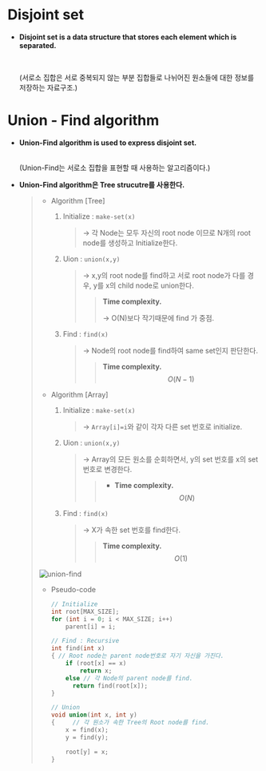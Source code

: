 # Disjoint set

- **Disjoint set is a data structure that stores each element which is separated.** 

  <br>

  (서로소 집합은 서로 중복되지 않는 부분 집합들로 나뉘어진 원소들에 대한 정보를 저장하는 자료구조.)



# Union - Find algorithm

- **Union-Find algorithm is used to express disjoint set.** 

  <br>(Union-Find는 서로소 집합을 표현할 때 사용하는 알고리즘이다.)

- **Union-Find algorithm은 Tree strucutre를 사용한다.**

  > * Algorithm [Tree]
  >
  >   1. Initialize : `make-set(x)`
  >
  >      > → 각 Node는 모두 자신의 root node 이므로 N개의 root node를 생성하고 Initialize한다.
  >
  >   2. Uion : `union(x,y)`
  >
  >      >  → x,y의 root node를 find하고 서로 root node가 다를 경우, y를 x의 child node로 union한다.
  >      >
  >      > > **Time complexity.**
  >      > >
  >      > > → O(N)보다 작기때문에 find 가 중점.
  >
  >   3. Find : `find(x)`
  >
  >      > → Node의 root node를 find하여 same set인지 판단한다.
  >      >
  >      > > **Time complexity.**
  >      > > $$
  >      > > O(N-1)
  >      > > $$
  >      > >
  >
  > * Algorithm [Array]
  >
  >   1. Initialize : `make-set(x)`
  >
  >      > → `Array[i]=i`와 같이 각자 다른 set 번호로 initialize.
  >
  >   2. Uion : `union(x,y)`
  >
  >      >  → Array의 모든 원소를 순회하면서, y의 set 번호를 x의 set 번호로 변경한다.
  >      >
  >      > > * **Time complexity.**
  >      > >   $$
  >      > >   O(N)
  >      > >   $$
  >      > >
  >
  >   3. Find : `find(x)`
  >
  >      > → X가 속한 set 번호를 find한다.
  >      >
  >      > > **Time complexity.**
  >      > > $$
  >      > > O(1)
  >      > > $$
  >      > >
  >
  > ![union-find](https://user-images.githubusercontent.com/23169707/52753674-76788100-2fac-11e9-9756-224c99b7908a.png)
  >
  >
  >
  > * Pseudo-code
  >
  >   ```c++
  >   // Initialize
  >   int root[MAX_SIZE];
  >   for (int i = 0; i < MAX_SIZE; i++)
  >       parent[i] = i;
  >   
  >   // Find : Recursive
  >   int find(int x) 
  >   {	// Root node는 parent node번호로 자기 자신을 가진다.
  >       if (root[x] == x) 
  >           return x;
  >       else // 각 Node의 parent node를 find.
  >         return find(root[x]);
  >   }
  >   
  >   // Union
  >   void union(int x, int y)
  >   { 	// 각 원소가 속한 Tree의 Root node를 find.
  >       x = find(x);
  >       y = find(y);
  >   
  >       root[y] = x;
  >   }
  >   ```

